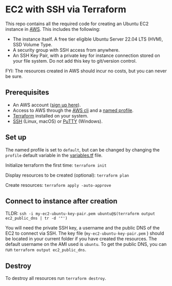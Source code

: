 # EC2 with SSH via Terraform

This repo contains all the required code for creating an Ubuntu EC2 instance in [AWS](https://aws.amazon.com/). This includes the following:

* The instance itself. A free tier eligible Ubuntu Server 22.04 LTS (HVM), SSD Volume Type.
* A security group with SSH access from anywhere.
* An SSH Key Pair, with a private key for instance connection stored on your file system. Do not add this key to git/version control.

FYI: The resources created in AWS should incur no costs, but you can never be sure.

## Prerequisites
* An AWS account ([sign up here](https://portal.aws.amazon.com/billing/signup#/start/email)).
* Access to AWS through the [AWS cli](https://aws.amazon.com/cli/) and a [named profile](https://docs.aws.amazon.com/cli/latest/userguide/cli-configure-profiles.html#cli-configure-profiles-create).
* [Terraform](https://www.terraform.io/) installed on your system.
* [SSH](https://www.openssh.com/) (Linux, macOS) or [PuTTY](https://www.putty.org/) (Windows).

## Set up

The named profile is set to `default`, but can be changed by changing the `profile` default variable in the [variables.tf](variables.tf) file.

Initialize terraform the first time: `terraform init`

Display resources to be created (optional): `terraform plan`

Create resources: `terraform apply -auto-approve`

## Connect to instance after creation

TLDR: `ssh -i my-ec2-ubuntu-key-pair.pem ubuntu@$(terraform output ec2_public_dns | tr -d '"')`

You will need the private SSH key, a username and the public DNS of the EC2 to connect via SSH. The key file (`my-ec2-ubuntu-key-pair.pem` ) should be located in your current folder if you have created the resources. The default username on the AMI used is `ubuntu`. To get the public DNS, you can run `terraform output ec2_public_dns`.

## Destroy

To destroy all resources run `terraform destroy`.
